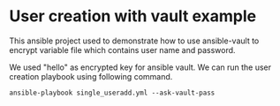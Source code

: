 # User creation with   vault example
This ansible project used to demonstrate how to use ansible-vault to encrypt variable file which contains  user name and password.

We used  "hello" as encrypted key for  ansible vault.
We can run the  user creation playbook using following command.
	
       
	ansible-playbook single_useradd.yml --ask-vault-pass

